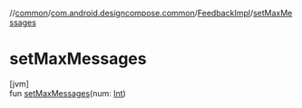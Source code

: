 //[common](../../../index.md)/[com.android.designcompose.common](../index.md)/[FeedbackImpl](index.md)/[setMaxMessages](set-max-messages.md)

# setMaxMessages

[jvm]\
fun [setMaxMessages](set-max-messages.md)(num: [Int](https://kotlinlang.org/api/latest/jvm/stdlib/kotlin/-int/index.html))
